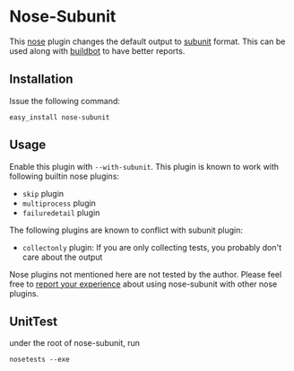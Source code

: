 Nose-Subunit
============

This [nose] plugin changes the default output to [subunit] format. This can be used along with [buildbot] to have better reports.

Installation
-------
Issue the following command:

	easy_install nose-subunit

Usage
-----
Enable this plugin with `--with-subunit`. This plugin is known to work with following builtin nose plugins:

  - `skip` plugin
  - `multiprocess` plugin
  - `failuredetail` plugin

The following plugins are known to conflict with subunit plugin:

  - `collectonly` plugin: If you are only collecting tests, you probably don't care about the output

Nose plugins not mentioned here are not tested by the author. Please feel free to [report your experience] about using nose-subunit with other nose plugins.

UnitTest
--------
under the root of nose-subunit, run

	nosetests --exe

  [nose]: http://somethingaboutorange.com/mrl/projects/nose/
  [subunit]: https://launchpad.net/subunit/
  [buildbot]: http://buildbot.net/
  [report your experience]: mailto:liucougar@gmail.com

